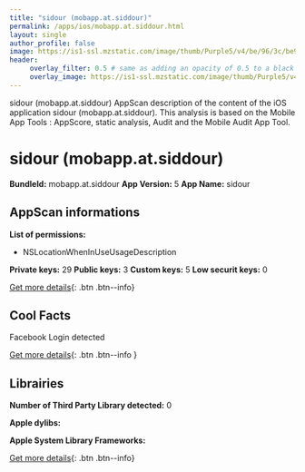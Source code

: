 ```yaml
---
title: "sidour (mobapp.at.siddour)"
permalink: /apps/ios/mobapp.at.siddour.html
layout: single
author_profile: false
image: https://is1-ssl.mzstatic.com/image/thumb/Purple5/v4/be/96/3c/be963ccb-4b0d-a553-f561-662223b00612/pr_source.png/512x512bb.jpg
header: 
     overlay_filter: 0.5 # same as adding an opacity of 0.5 to a black background
     overlay_image: https://is1-ssl.mzstatic.com/image/thumb/Purple5/v4/be/96/3c/be963ccb-4b0d-a553-f561-662223b00612/pr_source.png/512x512bb.jpg
---
```

sidour (mobapp.at.siddour) AppScan description of the content of the iOS application sidour (mobapp.at.siddour). This analysis is based on the Mobile App Tools : AppScore, static analysis, Audit and the Mobile Audit App Tool.

# sidour (mobapp.at.siddour)

**BundleId:** mobapp.at.siddour
**App Version:** 5
**App Name:** sidour


## AppScan informations 

**List of permissions:** 
- NSLocationWhenInUseUsageDescription
  
  
**Private keys:** 29
**Public keys:** 3
**Custom keys:** 5
**Low securit keys:** 0
  
[Get more details](/pricing.html){: .btn .btn--info}

## Cool Facts

Facebook Login detected
  
[Get more details](/pricing.html){: .btn .btn--info }

## Librairies 
**Number of Third Party Library detected:** 0


**Apple dylibs:**


**Apple System Library Frameworks:**


  
[Get more details](/pricing.html){: .btn .btn--info}

